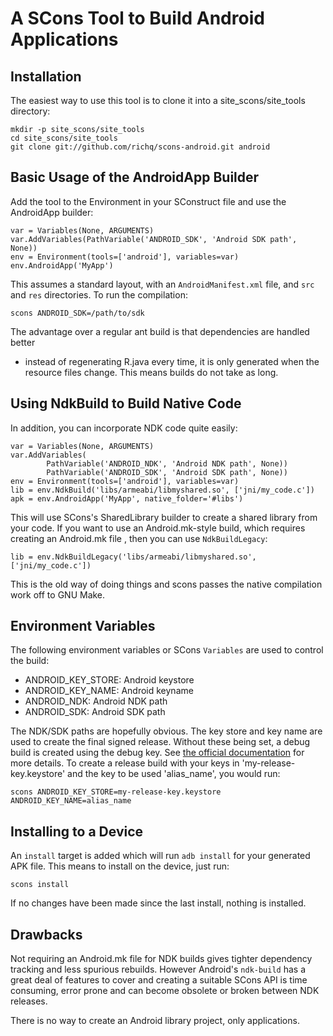 # A SCons Tool to Build Android Applications

## Installation

The easiest way to use this tool is to clone it into a site_scons/site_tools
directory:

    mkdir -p site_scons/site_tools
    cd site_scons/site_tools
    git clone git://github.com/richq/scons-android.git android

## Basic Usage of the AndroidApp Builder

Add the tool to the Environment in your SConstruct file and use the AndroidApp
builder:

    var = Variables(None, ARGUMENTS)
    var.AddVariables(PathVariable('ANDROID_SDK', 'Android SDK path', None))
    env = Environment(tools=['android'], variables=var)
    env.AndroidApp('MyApp')

This assumes a standard layout, with an `AndroidManifest.xml` file, and `src`
and `res` directories. To run the compilation:

    scons ANDROID_SDK=/path/to/sdk

The advantage over a regular ant build is that dependencies are handled better
- instead of regenerating R.java every time, it is only generated when the
resource files change. This means builds do not take as long.

## Using NdkBuild to Build Native Code

In addition, you can incorporate NDK code quite easily:

    var = Variables(None, ARGUMENTS)
    var.AddVariables(
            PathVariable('ANDROID_NDK', 'Android NDK path', None))
            PathVariable('ANDROID_SDK', 'Android SDK path', None))
    env = Environment(tools=['android'], variables=var)
    lib = env.NdkBuild('libs/armeabi/libmyshared.so', ['jni/my_code.c'])
    apk = env.AndroidApp('MyApp', native_folder='#libs')

This will use SCons's SharedLibrary builder to create a shared library from
your code. If you want to use an Android.mk-style build, which requires
creating an Android.mk file , then you can use `NdkBuildLegacy`:

    lib = env.NdkBuildLegacy('libs/armeabi/libmyshared.so', ['jni/my_code.c'])

This is the old way of doing things and scons passes the native compilation
work off to GNU Make.

## Environment Variables

The following environment variables or SCons `Variables` are used to control the build:

* ANDROID\_KEY\_STORE: Android keystore
* ANDROID\_KEY\_NAME: Android keyname
* ANDROID\_NDK: Android NDK path
* ANDROID\_SDK: Android SDK path

The NDK/SDK paths are hopefully obvious. The key store and key name are used to
create the final signed release. Without these being set, a debug build is
created using the debug key. See [the official documentation][1] for more
details.  To create a release build with your keys in 'my-release-key.keystore'
and the key to be used 'alias\_name', you would run:

    scons ANDROID_KEY_STORE=my-release-key.keystore ANDROID_KEY_NAME=alias_name

## Installing to a Device

An `install` target is added which will run `adb install` for your generated
APK file. This means to install on the device, just run:

    scons install

If no changes have been made since the last install, nothing is installed.

## Drawbacks

Not requiring an Android.mk file for NDK builds gives tighter dependency
tracking and less spurious rebuilds. However Android's `ndk-build` has a great
deal of features to cover and creating a suitable SCons API is time consuming,
error prone and can become obsolete or broken between NDK releases.

There is no way to create an Android library project, only applications.

[1]: http://developer.android.com/guide/publishing/app-signing.html
